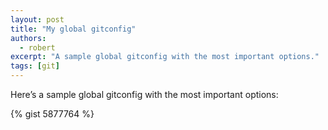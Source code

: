 ```yaml
---
layout: post
title: "My global gitconfig"
authors:
  - robert
excerpt: "A sample global gitconfig with the most important options."
tags: [git]
---
```


Here’s a sample global gitconfig with the most important options:

{% gist 5877764 %}
